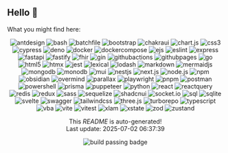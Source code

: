 <h2>Hello <span>&#128075;</span></h2>

<p>What you might find here:</p>

<p align="center">

  <img alt="antdesign" src="https://img.shields.io/badge/antdesign-informational?style=for-the-badge&logo=antdesign&logoColor=white"/>

  <img alt="bash" src="https://img.shields.io/badge/bash-informational?style=for-the-badge&logo=bash&logoColor=white"/>

  <img alt="batchfile" src="https://img.shields.io/badge/batchfile-informational?style=for-the-badge&logo=batchfile&logoColor=white"/>

  <img alt="bootstrap" src="https://img.shields.io/badge/bootstrap-informational?style=for-the-badge&logo=bootstrap&logoColor=white"/>

  <img alt="chakraui" src="https://img.shields.io/badge/chakraui-informational?style=for-the-badge&logo=chakraui&logoColor=white"/>

  <img alt="chart.js" src="https://img.shields.io/badge/chart.js-informational?style=for-the-badge&logo=chart.js&logoColor=white"/>

  <img alt="css3" src="https://img.shields.io/badge/css3-informational?style=for-the-badge&logo=css3&logoColor=white"/>

  <img alt="cypress" src="https://img.shields.io/badge/cypress-informational?style=for-the-badge&logo=cypress&logoColor=white"/>

  <img alt="deno" src="https://img.shields.io/badge/deno-informational?style=for-the-badge&logo=deno&logoColor=white"/>

  <img alt="docker" src="https://img.shields.io/badge/docker-informational?style=for-the-badge&logo=docker&logoColor=white"/>

  <img alt="dockercompose" src="https://img.shields.io/badge/dockercompose-informational?style=for-the-badge&logo=dockercompose&logoColor=white"/>

  <img alt="ejs" src="https://img.shields.io/badge/ejs-informational?style=for-the-badge&logo=ejs&logoColor=white"/>

  <img alt="eslint" src="https://img.shields.io/badge/eslint-informational?style=for-the-badge&logo=eslint&logoColor=white"/>

  <img alt="express" src="https://img.shields.io/badge/express-informational?style=for-the-badge&logo=express&logoColor=white"/>

  <img alt="fastapi" src="https://img.shields.io/badge/fastapi-informational?style=for-the-badge&logo=fastapi&logoColor=white"/>

  <img alt="fastify" src="https://img.shields.io/badge/fastify-informational?style=for-the-badge&logo=fastify&logoColor=white"/>

  <img alt="fhir" src="https://img.shields.io/badge/fhir-informational?style=for-the-badge&logo=fhir&logoColor=white"/>

  <img alt="gin" src="https://img.shields.io/badge/gin-informational?style=for-the-badge&logo=gin&logoColor=white"/>

  <img alt="githubactions" src="https://img.shields.io/badge/githubactions-informational?style=for-the-badge&logo=githubactions&logoColor=white"/>

  <img alt="githubpages" src="https://img.shields.io/badge/githubpages-informational?style=for-the-badge&logo=githubpages&logoColor=white"/>

  <img alt="go" src="https://img.shields.io/badge/go-informational?style=for-the-badge&logo=go&logoColor=white"/>

  <img alt="html5" src="https://img.shields.io/badge/html5-informational?style=for-the-badge&logo=html5&logoColor=white"/>

  <img alt="htmx" src="https://img.shields.io/badge/htmx-informational?style=for-the-badge&logo=htmx&logoColor=white"/>

  <img alt="jest" src="https://img.shields.io/badge/jest-informational?style=for-the-badge&logo=jest&logoColor=white"/>

  <img alt="lexical" src="https://img.shields.io/badge/lexical-informational?style=for-the-badge&logo=lexical&logoColor=white"/>

  <img alt="lodash" src="https://img.shields.io/badge/lodash-informational?style=for-the-badge&logo=lodash&logoColor=white"/>

  <img alt="markdown" src="https://img.shields.io/badge/markdown-informational?style=for-the-badge&logo=markdown&logoColor=white"/>

  <img alt="mermaidjs" src="https://img.shields.io/badge/mermaidjs-informational?style=for-the-badge&logo=mermaidjs&logoColor=white"/>

  <img alt="mongodb" src="https://img.shields.io/badge/mongodb-informational?style=for-the-badge&logo=mongodb&logoColor=white"/>

  <img alt="monodb" src="https://img.shields.io/badge/monodb-informational?style=for-the-badge&logo=monodb&logoColor=white"/>

  <img alt="mui" src="https://img.shields.io/badge/mui-informational?style=for-the-badge&logo=mui&logoColor=white"/>

  <img alt="nestjs" src="https://img.shields.io/badge/nestjs-informational?style=for-the-badge&logo=nestjs&logoColor=white"/>

  <img alt="next.js" src="https://img.shields.io/badge/next.js-informational?style=for-the-badge&logo=next.js&logoColor=white"/>

  <img alt="node.js" src="https://img.shields.io/badge/node.js-informational?style=for-the-badge&logo=node.js&logoColor=white"/>

  <img alt="npm" src="https://img.shields.io/badge/npm-informational?style=for-the-badge&logo=npm&logoColor=white"/>

  <img alt="obsidian" src="https://img.shields.io/badge/obsidian-informational?style=for-the-badge&logo=obsidian&logoColor=white"/>

  <img alt="overmind" src="https://img.shields.io/badge/overmind-informational?style=for-the-badge&logo=overmind&logoColor=white"/>

  <img alt="parallax" src="https://img.shields.io/badge/parallax-informational?style=for-the-badge&logo=parallax&logoColor=white"/>

  <img alt="playwright" src="https://img.shields.io/badge/playwright-informational?style=for-the-badge&logo=playwright&logoColor=white"/>

  <img alt="pnpm" src="https://img.shields.io/badge/pnpm-informational?style=for-the-badge&logo=pnpm&logoColor=white"/>

  <img alt="postman" src="https://img.shields.io/badge/postman-informational?style=for-the-badge&logo=postman&logoColor=white"/>

  <img alt="powershell" src="https://img.shields.io/badge/powershell-informational?style=for-the-badge&logo=powershell&logoColor=white"/>

  <img alt="prisma" src="https://img.shields.io/badge/prisma-informational?style=for-the-badge&logo=prisma&logoColor=white"/>

  <img alt="puppeteer" src="https://img.shields.io/badge/puppeteer-informational?style=for-the-badge&logo=puppeteer&logoColor=white"/>

  <img alt="python" src="https://img.shields.io/badge/python-informational?style=for-the-badge&logo=python&logoColor=white"/>

  <img alt="react" src="https://img.shields.io/badge/react-informational?style=for-the-badge&logo=react&logoColor=white"/>

  <img alt="reactquery" src="https://img.shields.io/badge/reactquery-informational?style=for-the-badge&logo=reactquery&logoColor=white"/>

  <img alt="redis" src="https://img.shields.io/badge/redis-informational?style=for-the-badge&logo=redis&logoColor=white"/>

  <img alt="redux" src="https://img.shields.io/badge/redux-informational?style=for-the-badge&logo=redux&logoColor=white"/>

  <img alt="sass" src="https://img.shields.io/badge/sass-informational?style=for-the-badge&logo=sass&logoColor=white"/>

  <img alt="sequelize" src="https://img.shields.io/badge/sequelize-informational?style=for-the-badge&logo=sequelize&logoColor=white"/>

  <img alt="shadcnui" src="https://img.shields.io/badge/shadcnui-informational?style=for-the-badge&logo=shadcnui&logoColor=white"/>

  <img alt="socket.io" src="https://img.shields.io/badge/socket.io-informational?style=for-the-badge&logo=socket.io&logoColor=white"/>

  <img alt="sql" src="https://img.shields.io/badge/sql-informational?style=for-the-badge&logo=sql&logoColor=white"/>

  <img alt="sqlite" src="https://img.shields.io/badge/sqlite-informational?style=for-the-badge&logo=sqlite&logoColor=white"/>

  <img alt="svelte" src="https://img.shields.io/badge/svelte-informational?style=for-the-badge&logo=svelte&logoColor=white"/>

  <img alt="swagger" src="https://img.shields.io/badge/swagger-informational?style=for-the-badge&logo=swagger&logoColor=white"/>

  <img alt="tailwindcss" src="https://img.shields.io/badge/tailwindcss-informational?style=for-the-badge&logo=tailwindcss&logoColor=white"/>

  <img alt="three.js" src="https://img.shields.io/badge/three.js-informational?style=for-the-badge&logo=three.js&logoColor=white"/>

  <img alt="turborepo" src="https://img.shields.io/badge/turborepo-informational?style=for-the-badge&logo=turborepo&logoColor=white"/>

  <img alt="typescript" src="https://img.shields.io/badge/typescript-informational?style=for-the-badge&logo=typescript&logoColor=white"/>

  <img alt="vba" src="https://img.shields.io/badge/vba-informational?style=for-the-badge&logo=vba&logoColor=white"/>

  <img alt="vite" src="https://img.shields.io/badge/vite-informational?style=for-the-badge&logo=vite&logoColor=white"/>

  <img alt="vitest" src="https://img.shields.io/badge/vitest-informational?style=for-the-badge&logo=vitest&logoColor=white"/>

  <img alt="xlam" src="https://img.shields.io/badge/xlam-informational?style=for-the-badge&logo=xlam&logoColor=white"/>

  <img alt="xstate" src="https://img.shields.io/badge/xstate-informational?style=for-the-badge&logo=xstate&logoColor=white"/>

  <img alt="zod" src="https://img.shields.io/badge/zod-informational?style=for-the-badge&logo=zod&logoColor=white"/>

  <img alt="zustand" src="https://img.shields.io/badge/zustand-informational?style=for-the-badge&logo=zustand&logoColor=white"/>

</p>

<p align="center">This <i>README</i> is auto-generated!<br>Last update: 2025-07-02 06:37:39</p>
<p align="center"><img alt="build passing badge" src="https://github.com/willemverbuyst/willemverbuyst/actions/workflows/update_topics.yml/badge.svg" /></p>